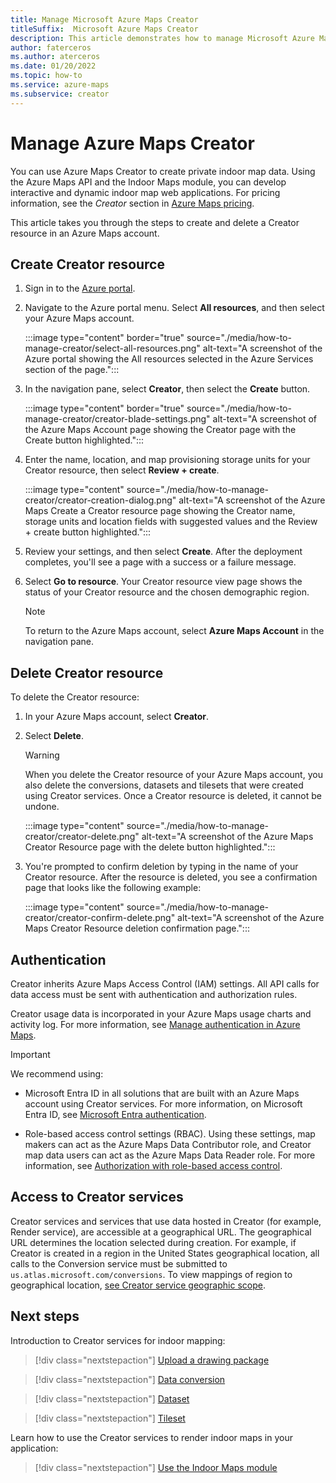 ```yaml
---
title: Manage Microsoft Azure Maps Creator
titleSuffix:  Microsoft Azure Maps Creator
description: This article demonstrates how to manage Microsoft Azure Maps Creator.
author: faterceros
ms.author: aterceros
ms.date: 01/20/2022
ms.topic: how-to
ms.service: azure-maps
ms.subservice: creator
---
```


# Manage Azure Maps Creator

You can use Azure Maps Creator to create private indoor map data. Using the Azure Maps API and the Indoor Maps module, you can develop interactive and dynamic indoor map web applications. For pricing information, see the *Creator* section in [Azure Maps pricing].

This article takes you through the steps to create and delete a Creator resource in an Azure Maps account.

## Create Creator resource

1. Sign in to the [Azure portal].

2. Navigate to the Azure portal menu. Select **All resources**, and then select your Azure Maps account.

      :::image type="content" border="true" source="./media/how-to-manage-creator/select-all-resources.png" alt-text="A screenshot of the Azure portal showing the All resources selected in the Azure Services section of the page.":::

3. In the navigation pane, select **Creator**, then select the **Create** button.

    :::image type="content" border="true" source="./media/how-to-manage-creator/creator-blade-settings.png" alt-text="A screenshot of the Azure Maps Account page showing the Creator page with the Create button highlighted.":::

4. Enter the name, location, and map provisioning storage units for your Creator resource, then select **Review + create**.

   :::image type="content" source="./media/how-to-manage-creator/creator-creation-dialog.png" alt-text="A screenshot of the Azure Maps Create a Creator resource page showing the Creator name, storage units and location fields with suggested values and the Review + create button highlighted.":::

5. Review your settings, and then select **Create**. After the deployment completes, you'll see a page with a success or a failure message.

6. Select **Go to resource**. Your Creator resource view page shows the status of your Creator resource and the chosen demographic region.

   >[!NOTE]
   >To return to the Azure Maps account, select **Azure Maps Account** in the navigation pane.

## Delete Creator resource

To delete the Creator resource:

1. In your Azure Maps account, select **Creator**.

2. Select **Delete**.

    >[!WARNING]
    >When you delete the Creator resource of your Azure Maps account, you also delete the conversions, datasets and tilesets that were created using Creator services. Once a Creator resource is deleted, it cannot be undone.

     :::image type="content" source="./media/how-to-manage-creator/creator-delete.png" alt-text="A screenshot of the Azure Maps Creator Resource page with the delete button highlighted.":::

3. You're prompted to confirm deletion by typing in the name of your Creator resource. After the resource is deleted, you see a confirmation page that looks like the following example:

     :::image type="content" source="./media/how-to-manage-creator/creator-confirm-delete.png" alt-text="A screenshot of the Azure Maps Creator Resource deletion confirmation page.":::

## Authentication

Creator inherits Azure Maps Access Control (IAM) settings. All API calls for data access must be sent with authentication and authorization rules.

Creator usage data is incorporated in your Azure Maps usage charts and activity log.  For more information, see [Manage authentication in Azure Maps].

>[!Important]
>We recommend using:
>
> * Microsoft Entra ID in all solutions that are built with an Azure Maps account using Creator services. For more information, on Microsoft Entra ID, see [Microsoft Entra authentication].
>
>* Role-based access control settings (RBAC). Using these settings, map makers can act as the Azure Maps Data Contributor role, and Creator map data users can act as the Azure Maps Data Reader role. For more information, see [Authorization with role-based access control].

## Access to Creator services

Creator services and services that use data hosted in Creator (for example, Render service), are accessible at a geographical URL. The geographical URL determines the location selected during creation. For example, if Creator is created in a region in the United States geographical location, all calls to the Conversion service must be submitted to `us.atlas.microsoft.com/conversions`. To view mappings of region to geographical location, [see Creator service geographic scope].

## Next steps

Introduction to Creator services for indoor mapping:

> [!div class="nextstepaction"]
> [Upload a drawing package]

> [!div class="nextstepaction"]
> [Data conversion]

> [!div class="nextstepaction"]
> [Dataset]

> [!div class="nextstepaction"]
> [Tileset]

Learn how to use the Creator services to render indoor maps in your application:

> [!div class="nextstepaction"]
> [Use the Indoor Maps module]

[Authorization with role-based access control]: azure-maps-authentication.md#authorization-with-role-based-access-control
[Microsoft Entra authentication]: azure-maps-authentication.md#microsoft-entra-authentication
[Azure Maps pricing]: https://aka.ms/CreatorPricing
[Azure portal]: https://portal.azure.com
[Data conversion]: creator-indoor-maps.md#convert-a-drawing-package
[Dataset]: creator-indoor-maps.md#datasets
[Manage authentication in Azure Maps]: how-to-manage-authentication.md
[see Creator service geographic scope]: creator-geographic-scope.md
[Tileset]: creator-indoor-maps.md#tilesets
[Upload a drawing package]: creator-indoor-maps.md#upload-a-drawing-package
[Use the Indoor Maps module]: how-to-use-indoor-module.md
